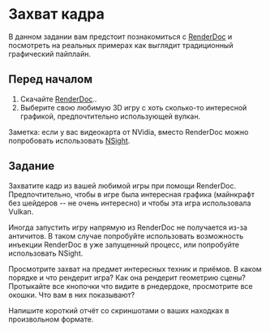 # Захват кадра

В данном задании вам предстоит познакомиться с [RenderDoc](https://renderdoc.org/) и посмотреть на реальных примерах как выглядит традиционный графический пайплайн.

## Перед началом

1. Скачайте [RenderDoc](https://renderdoc.org/)..
2. Выберите свою любимую 3D игру с хоть сколько-то интересной графикой, предпочтительно использующей вулкан.

Заметка: если у вас видеокарта от NVidia, вместо RenderDoc можно попробовать использовать [NSight](https://developer.nvidia.com/nsight-graphics).

## Задание

Захватите кадр из вашей любимой игры при помощи RenderDoc.
Предпочтительно, чтобы в игре была интересная графика (майнкрафт без шейдеров -- не очень интересно) и чтобы эта игра использовала Vulkan.

Иногда запустить игру напрямую из RenderDoc не получается из-за античитов.
В таком случае попробуйте использовать возможность инъекции RenderDoc в уже запущенный процесс, или попробуйте использовать NSight.

Просмотрите захват на предмет интересных техник и приёмов.
В каком порядке и что рендерит игра?
Как она рендерит геометрию сцены?
Протыкайте все кнопочки что видите в рнедердоке, просмотрите все окошки.
Что вам в них показывают?

Напишите короткий отчёт со скриншотами о ваших находках в произвольном формате.
